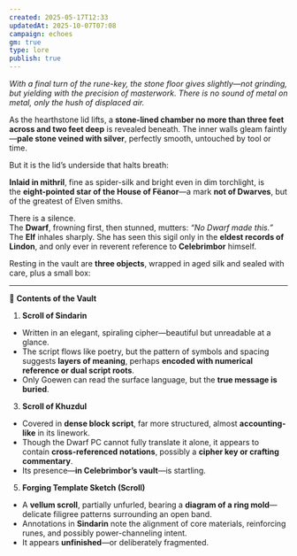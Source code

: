 ```yaml
---
created: 2025-05-17T12:33
updatedAt: 2025-10-07T07:08
campaign: echoes
gm: true
type: lore
publish: true
---
```



_With a final turn of the rune-key, the stone floor gives slightly—not grinding, but yielding with the precision of masterwork. There is no sound of metal on metal, only the hush of displaced air._

As the hearthstone lid lifts, a **stone-lined chamber no more than three feet across and two feet deep** is revealed beneath. The inner walls gleam faintly—**pale stone veined with silver**, perfectly smooth, untouched by tool or time.

But it is the lid’s underside that halts breath:

**Inlaid in mithril**, fine as spider-silk and bright even in dim torchlight, is the **eight-pointed star of the House of Fëanor**—a mark **not of Dwarves**, but of the greatest of Elven smiths.

There is a silence.  
The **Dwarf**, frowning first, then stunned, mutters: _“No Dwarf made this.”_  
The **Elf** inhales sharply. She has seen this sigil only in the **eldest records of Lindon**, and only ever in reverent reference to **Celebrimbor** himself.

Resting in the vault are **three objects**, wrapped in aged silk and sealed with care, plus a small box:

---

**📄** **Contents of the Vault**

1. **Scroll of Sindarin**

- Written in an elegant, spiraling cipher—beautiful but unreadable at a glance.
- The script flows like poetry, but the pattern of symbols and spacing suggests **layers of meaning**, perhaps **encoded with numerical reference or dual script roots**.
- Only Goewen can read the surface language, but the **true message is buried**.

3. **Scroll of Khuzdul**

- Covered in **dense block script**, far more structured, almost **accounting-like** in its linework.
- Though the Dwarf PC cannot fully translate it alone, it appears to contain **cross-referenced notations**, possibly a **cipher key or crafting commentary**.
- Its presence—**in Celebrimbor’s vault**—is startling.

5. **Forging Template Sketch (Scroll)**

- A **vellum scroll**, partially unfurled, bearing a **diagram of a ring mold**—delicate filigree patterns surrounding an open band.
- Annotations in **Sindarin** note the alignment of core materials, reinforcing runes, and possibly power-channeling intent.
- It appears **unfinished**—or deliberately fragmented.